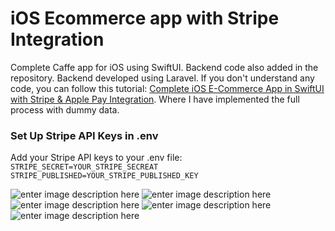 
# iOS Ecommerce app with Stripe Integration
Complete Caffe app for iOS using SwiftUI. Backend code also added in the repository. Backend developed using Laravel. If you don't understand any code, you can follow this tutorial: [Complete iOS E-Commerce App in SwiftUI with Stripe & Apple Pay Integration](https://devswiftly.com/complete-e-commerce-app-in-swiftui-with-stripe-apple-pay/). Where I have implemented the full process with dummy data. 

### Set Up Stripe API Keys in .env 

Add your Stripe API keys to your .env file:
`
STRIPE_SECRET=YOUR_STRIPE_SECREAT
STRIPE_PUBLISHED=YOUR_STRIPE_PUBLISHED_KEY
`

![enter image description here](screenshots/screenshot1.png)
![enter image description here](screenshots/app1.png)
![enter image description here](screenshots/app2.png)
![enter image description here](screenshots/app3.png)
![enter image description here](screenshots/app4.png)
